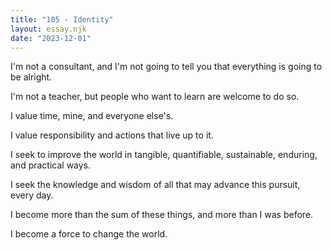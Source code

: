 ```yaml
---
title: "105 - Identity"
layout: essay.njk
date: "2023-12-01"
---
```


I'm not a consultant, and I'm not going to tell you that everything is going to be alright.

I'm not a teacher, but people who want to learn are welcome to do so.

I value time, mine, and everyone else's.

I value responsibility and actions that live up to it.

I seek to improve the world in tangible, quantifiable, sustainable, enduring, and practical ways.

I seek the knowledge and wisdom of all that may advance this pursuit, every day.

I become more than the sum of these things, and more than I was before.

I become a force to change the world.